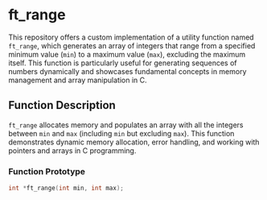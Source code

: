 # ft_range


This repository offers a custom implementation of a utility function named `ft_range`, which generates an array of integers that range from a specified minimum value (`min`) to a maximum value (`max`), excluding the maximum itself. This function is particularly useful for generating sequences of numbers dynamically and showcases fundamental concepts in memory management and array manipulation in C.

## Function Description

`ft_range` allocates memory and populates an array with all the integers between `min` and `max` (including `min` but excluding `max`). This function demonstrates dynamic memory allocation, error handling, and working with pointers and arrays in C programming.

### Function Prototype

```c
int *ft_range(int min, int max);
